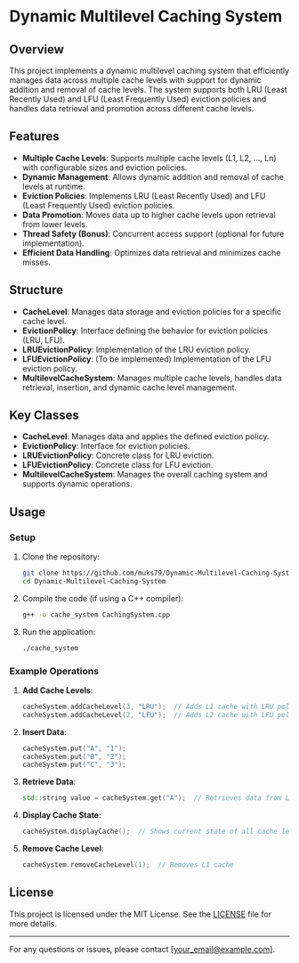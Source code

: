 # Dynamic Multilevel Caching System

## Overview

This project implements a dynamic multilevel caching system that efficiently manages data across multiple cache levels with support for dynamic addition and removal of cache levels. The system supports both LRU (Least Recently Used) and LFU (Least Frequently Used) eviction policies and handles data retrieval and promotion across different cache levels.

## Features

- **Multiple Cache Levels**: Supports multiple cache levels (L1, L2, ..., Ln) with configurable sizes and eviction policies.
- **Dynamic Management**: Allows dynamic addition and removal of cache levels at runtime.
- **Eviction Policies**: Implements LRU (Least Recently Used) and LFU (Least Frequently Used) eviction policies.
- **Data Promotion**: Moves data up to higher cache levels upon retrieval from lower levels.
- **Thread Safety (Bonus)**: Concurrent access support (optional for future implementation).
- **Efficient Data Handling**: Optimizes data retrieval and minimizes cache misses.

## Structure

- **CacheLevel**: Manages data storage and eviction policies for a specific cache level.
- **EvictionPolicy**: Interface defining the behavior for eviction policies (LRU, LFU).
- **LRUEvictionPolicy**: Implementation of the LRU eviction policy.
- **LFUEvictionPolicy**: (To be implemented) Implementation of the LFU eviction policy.
- **MultilevelCacheSystem**: Manages multiple cache levels, handles data retrieval, insertion, and dynamic cache level management.

## Key Classes

- **CacheLevel**: Manages data and applies the defined eviction policy.
- **EvictionPolicy**: Interface for eviction policies.
- **LRUEvictionPolicy**: Concrete class for LRU eviction.
- **LFUEvictionPolicy**: Concrete class for LFU eviction.
- **MultilevelCacheSystem**: Manages the overall caching system and supports dynamic operations.

## Usage

### Setup

1. Clone the repository:
    ```bash
    git clone https://github.com/muks79/Dynamic-Multilevel-Caching-System.git
    cd Dynamic-Multilevel-Caching-System
    ```

2. Compile the code (if using a C++ compiler):
    ```bash
    g++ -o cache_system CachingSystem.cpp
    ```

3. Run the application:
    ```bash
    ./cache_system
    ```

### Example Operations

1. **Add Cache Levels**:
    ```cpp
    cacheSystem.addCacheLevel(3, "LRU");  // Adds L1 cache with LRU policy
    cacheSystem.addCacheLevel(2, "LFU");  // Adds L2 cache with LFU policy
    ```

2. **Insert Data**:
    ```cpp
    cacheSystem.put("A", "1");
    cacheSystem.put("B", "2");
    cacheSystem.put("C", "3");
    ```

3. **Retrieve Data**:
    ```cpp
    std::string value = cacheSystem.get("A");  // Retrieves data from L1
    ```

4. **Display Cache State**:
    ```cpp
    cacheSystem.displayCache();  // Shows current state of all cache levels
    ```

5. **Remove Cache Level**:
    ```cpp
    cacheSystem.removeCacheLevel(1);  // Removes L1 cache
    ```

## License

This project is licensed under the MIT License. See the [LICENSE](LICENSE) file for more details.

---

For any questions or issues, please contact [your_email@example.com].
